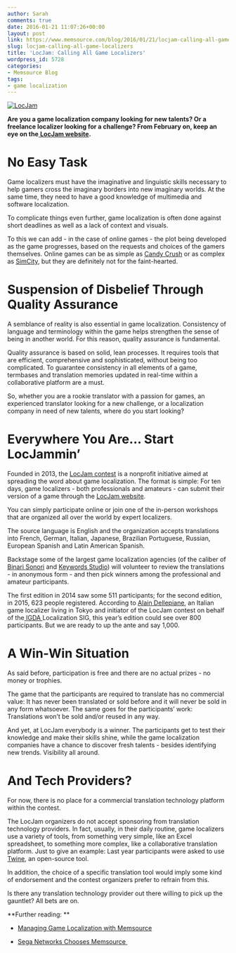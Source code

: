 ```yaml
---
author: Sarah
comments: true
date: 2016-01-21 11:07:26+00:00
layout: post
link: https://www.memsource.com/blog/2016/01/21/locjam-calling-all-game-localizers/
slug: locjam-calling-all-game-localizers
title: 'LocJam: Calling All Game Localizers'
wordpress_id: 5728
categories:
- Memsource Blog
tags:
- game localization
---
```




[![LocJam](/wp-content/uploads/2016/01/LocJam-e1453372231807.png)](/wp-content/uploads/2016/01/LocJam-e1453372231807.png)

**Are you a game localization company looking for new talents? Or a freelance localizer looking for a challenge? From February on, keep an eye on the**[ **LocJam website**](http://www.locjam.org/)**.**<!-- more -->


# No Easy Task


Game localizers must have the imaginative and linguistic skills necessary to help gamers cross the imaginary borders into new imaginary worlds. At the same time, they need to have a good knowledge of multimedia and software localization. 

To complicate things even further, game localization is often done against short deadlines as well as a lack of context and visuals.

To this we can add - in the case of online games - the plot being developed as the game progresses, based on the requests and choices of the gamers themselves. Online games can be as simple as [Candy Crush](http://candycrushsaga.com/) or as complex as [SimCity](http://www.simcity.com/), but they are definitely not for the faint-hearted.


# Suspension of Disbelief Through Quality Assurance


A semblance of reality is also essential in game localization. Consistency of language and terminology within the game helps strengthen the sense of being in another world. For this reason, quality assurance is fundamental.

Quality assurance is based on solid, lean processes. It requires tools that are efficient, comprehensive and sophisticated, without being too complicated. To guarantee consistency in all elements of a game, termbases and translation memories updated in real-time within a collaborative platform are a must. 

So, whether you are a rookie translator with a passion for games, an experienced translator looking for a new challenge, or a localization company in need of new talents, where do you start looking?


# Everywhere You Are… Start LocJammin’


Founded in 2013, the [LocJam contest](http://www.locjam.org/) is a nonprofit initiative aimed at spreading the word about game localization. The format is simple: For ten days, game localizers - both professionals and amateurs - can submit their version of a game through the [LocJam website](http://www.locjam.org/). 

You can simply participate online or join one of the in-person workshops that are organized all over the world by expert localizers. 

The source language is English and the organization accepts translations into French, German, Italian, Japanese, Brazilian Portuguese, Russian, European Spanish and Latin American Spanish.

Backstage some of the largest game localization agencies (of the caliber of [Binari Sonori](http://www.binarisonori.com/index.php) and [Keywords Studio](http://www.keywordsstudios.com/)) will volunteer to review the translations - in anonymous form - and then pick winners among the professional and amateur participants.

The first edition in 2014 saw some 511 participants; for the second edition, in 2015, 623 people registered. According to [Alain Dellepiane](http://www.localization.it/), an Italian game localizer living in Tokyo and initiator of the LocJam contest on behalf of the[ IGDA ](http://www.igda.org/members/group_content_view.asp?group=121045&id=450710)Localization SIG, this year’s edition could see over 800 participants. But we are ready to up the ante and say 1,000. 


# A Win-Win Situation


As said before, participation is free and there are no actual prizes - no money or trophies. 

The game that the participants are required to translate has no commercial value: It has never been translated or sold before and it will never be sold in any form whatsoever. The same goes for the participants’ work: Translations won’t be sold and/or reused in any way.

And yet, at LocJam everybody is a winner. The participants get to test their knowledge and make their skills shine, while the game localization companies have a chance to discover fresh talents - besides identifying new trends. Visibility all around.


# And Tech Providers?


For now, there is no place for a commercial translation technology platform within the contest. 

The LocJam organizers do not accept sponsoring from translation technology providers. In fact, usually, in their daily routine, game localizers use a variety of tools, from something very simple, like an Excel spreadsheet, to something more complex, like a collaborative translation platform. Just to give an example: Last year participants were asked to use [Twine](http://twinery.org/), an open-source tool. 

In addition, the choice of a specific translation tool would imply some kind of endorsement and the contest organizers prefer to refrain from this. 

Is there any translation technology provider out there willing to pick up the gauntlet? All bets are on.

**Further reading: **



	
  * [Managing Game Localization with Memsource](/wp-content/uploads/2015/09/Game-Localization-Case-Study.pdf)

	
  * [Sega Networks Chooses Memsource ](/wp-content/uploads/2015/09/SEGA-Case-Study.pdf)


